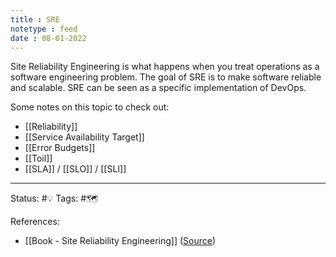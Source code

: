```yaml
---
title : SRE
notetype : feed
date : 08-01-2022
---
```


Site Reliability Engineering is what happens when you treat operations as a software engineering problem. The goal of SRE is to make software reliable and scalable. SRE can be seen as a specific implementation of DevOps.

Some notes on this topic to check out:
- [[Reliability]]
- [[Service Availability Target]]
- [[Error Budgets]]
- [[Toil]]
- [[SLA]] / [[SLO]] / [[SLI]]

-----

Status: #💡 
Tags: #🗺️ 

References:
- [[Book - Site Reliability Engineering]] ([Source](https://sre.google/sre-book/table-of-contents/))
